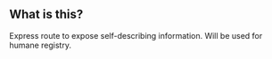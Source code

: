 ## What is this?

Express route to expose self-describing information. Will be used for humane registry.
